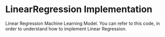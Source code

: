 # LinearRegression Implementation
Linear Regression Machine Learning Model. You can refer to this code, in order to understand how to implement Linear Regression.
